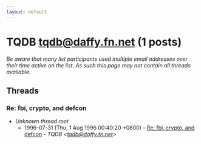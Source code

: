 ```yaml
---
layout: default
---
```


# TQDB <tqdb@daffy.fn.net> (1 posts)

_Be aware that many list participants used multiple email addresses over their time active on the list. As such this page may not contain all threads available._

## Threads

### Re: fbi, crypto, and defcon
+ _Unknown thread root_
  + 1996-07-31 (Thu, 1 Aug 1996 00:40:20 +0800) - [Re: fbi, crypto, and defcon](/archive/1996/07/5b4c29c80c7f6993e281abb97e748d5ef8e5b168e7e70807ba5f7955606313ef) - _TQDB \<tqdb@daffy.fn.net\>_

